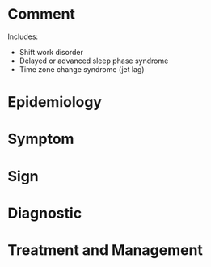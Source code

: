 # Comment

Includes:

- Shift work disorder
- Delayed or advanced sleep phase syndrome
- Time zone change syndrome (jet lag)

# Epidemiology

# Symptom

# Sign

# Diagnostic

# Treatment and Management

